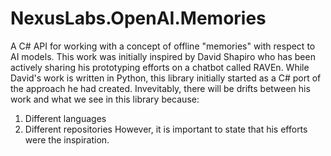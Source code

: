 ﻿# NexusLabs.OpenAI.Memories
A C# API for working with a concept of offline "memories" with respect to AI 
models. This work was initially inspired by David Shapiro who has been actively
sharing his prototyping efforts on a chatbot called RAVEn. While David's work
is written in Python, this library initially started as a C# port of the
approach he had created. Invevitably, there will be drifts between his work and
what we see in this library because:
1) Different languages
2) Different repositories
However, it is important to state that his efforts were the inspiration.